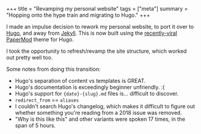 +++
title = "Revamping my personal website"
tags = ["meta"]
summary = "Hopping onto the hype train and migrating to Hugo."
+++

I made an impulse decision to rework my personal website, to port it
over to [Hugo], and away from [Jekyll]. This is now built using the
[recently-viral] [PaperMod] theme for Hugo.

I took the opportunity to refresh/revamp the site structure, which
worked out pretty well too.

Some notes from doing this transition:

- Hugo's separation of content vs templates is GREAT.
- Hugo's documentation is exceedingly beginner unfriendly. :(
- Hugo's support for `{date}-{slug}.md` files is... difficult to
  discover.
- `redirect_from` == `aliases`
- I couldn't search Hugo's changelog, which makes it difficult to figure
  out whether something you're reading from a 2018 issue was removed.
- "Why is this like this" and other variants were spoken 17 times, in
  the span of 5 hours.

[papermod]: https://adityatelange.github.io/hugo-PaperMod/
[recently-viral]: https://adityatelange.me/blog/papermod-went-viral/
[hugo]: https://gohugo.io/
[jekyll]: https://jekyllrb.com/

